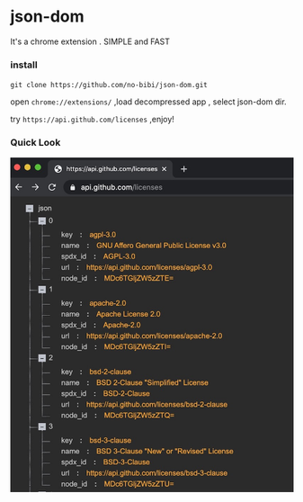 # json-dom
It's a chrome extension . SIMPLE and FAST

### install
`git clone https://github.com/no-bibi/json-dom.git`

open `chrome://extensions/` ,load decompressed app , select json-dom dir.

try `https://api.github.com/licenses` ,enjoy!

### Quick Look

<p><img src="static/json-dom.jpg"></p><br>

